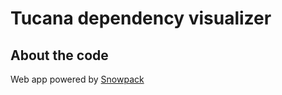 # Tucana dependency visualizer

## About the code

Web app powered by [Snowpack](https://www.snowpack.dev/)
